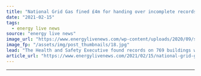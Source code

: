```yaml
---
title: "National Grid Gas fined £4m for handing over incomplete records"
date: "2021-02-15"
tags: 
  - energy live news
source: "energy live news"
image_url: "https://www.energylivenews.com/wp-content/uploads/2020/09/shutterstock_1241101555.jpg"
image_fp: "/assets/img/post_thumbnails/18.jpg"
lead: "The Health and Safety Executive found records on 769 buildings were missing, which meant gas risershad not been subject to condition surveys, inspection or routine maintenance for a number of years"
article_url: "https://www.energylivenews.com/2021/02/15/national-grid-gas-fined-4m-for-handing-over-incomplete-records/"
---
```


---
